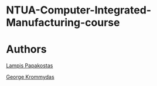 # NTUA-Computer-Integrated-Manufacturing-course



# Authors

[Lampis Papakostas ](https://github.com/LPapakostas)

[George Krommydas](https://github.com/GeoKrom)
